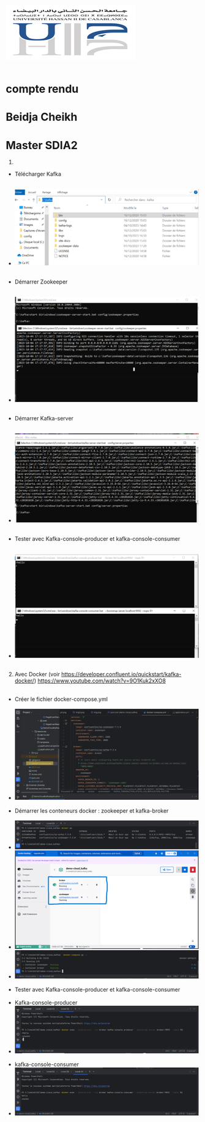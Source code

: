 <img src="captures/img.png"><br><br>
<h2></h2>
<h1>compte rendu</h1>
<h1>Beidja Cheikh</h1>
<h1>Master SDIA2</h1>

1.
- Télécharger Kafka<br><br>
- <img src="captures/img2.png"><br><br>

- Démarrer Zookeeper <br><br>
- <img src="captures/img3.png"><br><br>

- Démarrer Kafka-server<br><br>
- <img src="captures/img4.png"><br><br>

- Tester avec Kafka-console-producer et kafka-console-consumer <br><br>
- <img src="captures/img5.png"><br><br>

2. Avec Docker (voir https://developer.confluent.io/quickstart/kafka-docker/)
   https://www.youtube.com/watch?v=9O1Kuk2xXO8 <br><br>
- Créer le fichier docker-compose.yml<br><br>
- <img src="captures/img6.png"><br><br>
- Démarrer les conteneurs docker : zookeeper et kafka-broker<br><br>
-  <img src="captures/img7.png">
- <img src="captures/img8.png">
- <img src="captures/img9.png"><br><br>
- Tester avec Kafka-console-producer et kafka-console-consumer<br><br>
- Kafka-console-producer
- <img src="captures/img10.png"><br><br>
- kafka-console-consumer
- <img src="captures/img11.png"><br><br>
